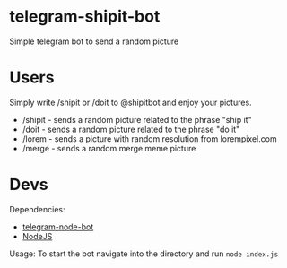 # telegram-shipit-bot
Simple telegram bot to send a random picture

# Users
Simply write /shipit or /doit to @shipitbot and enjoy your pictures.
* /shipit - sends a random picture related to the phrase "ship it"
* /doit - sends a random picture related to the phrase "do it"
* /lorem - sends a picture with random resolution from lorempixel.com
* /merge - sends a random merge meme picture


# Devs

Dependencies: 
* <a href="https://github.com/Naltox/telegram-node-bot">telegram-node-bot<a/>
* <a href="https://nodejs.org/en/">NodeJS<a/>

Usage:
To start the bot navigate into the directory and run ```node index.js```
